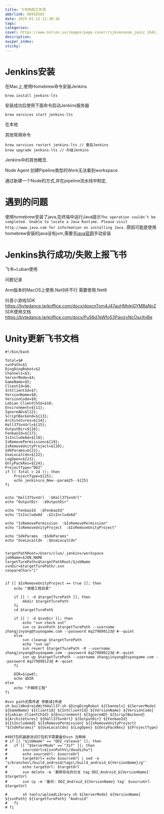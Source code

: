 ```yaml
---
title: 飞书协同工作流
abbrlink: 9891b583
date: 2025-01-12 21:30:16
tags:
categories:
cover: https://www.notion.so/images/page-cover/rijksmuseum_jansz_1641.jpg
description:
swiper_index:
sticky:
---
```


# Jenkins安装

在Mac上,使用Homebrew命令安装Jenkins
```shell
brew install jenkins-lts
```
安装成功后使用下面命令启动Jenkins服务器
```shell
brew services start jenkins-lts
```
在本地


其他常用命令
```shell
brew services restart jenkins-lts // 重启Jenkins
brew upgrade jenkins-lts // 升级Jenkins
```

Jenkins中的其他概念.

Node
Agent
创建Pipeline类型的Work无法看到workspace

通过新建一个Node的方式,并在pipeline流水线中制定,

# 遇到的问题

使用homebrew安装了java,在终端中运行Java提示`The operation couldn’t be completed. Unable to locate a Java Runtime.
Please visit http://www.java.com for information on installing Java.`
原因可能是使用homebrew安装的java没有jvm,需要去[java官网](https://www.oracle.com/java/technologies/downloads/#jdk23-mac)手动安装


# Jenkins执行成功/失败上报飞书


飞书+Luban使用 

问题记录

Arm版本的MacOS上使用.Net9并不行
需要使用.Net8


抖音小游戏SDK
https://bytedance.larkoffice.com/docx/doxcnTom4J47auHMnkjGYMBaNnZ
SDK使用文档
https://bytedance.larkoffice.com/docx/Pu56d7eWfo53PaxizyNcOsxXnBe


# Unity更新飞书文档



```shell
#!/bin/bash

Total=$#
svnPath=$1
DingDingRobot=$2
Channels=$3;
ServerMode=$4;
GameName=$5;
ClientId=$6;
IntClientId=$7;
VersionName=$8;
VersionCode=$9;
Lebian_ClientChId=$10;
Environment=${11};
IgnoreAD=${12};
ScriptBackend=${13};
Architetures=${14};
Hall37SvnUrl=${15};
OutputDir=${16};
FenbaoId=${17};
IsIncludeAd=${18};
IsRemovePermission=${19};
IsRemoveUnityProject=${20};
SdkParams=${21};
UseLocalCdn=${22};
LogOpen=${23};
OnlyPackRes=${24};
ProjectType="DDZ"
if (( Total > 24 )); then
	ProjectType=${25};
	echo jenkinsco_New--param25--${25}
fi


echo "Hall37SvnUrl  :$Hall37SvnUrl"
echo "OutputDir  :$OutputDir"

echo "FenbaoId  :$FenbaoId"
echo "IsIncludeAd  :$IsIncludeAd"

echo "IsRemovePermission  :$IsRemovePermission"
echo "IsRemoveUnityProject  :$IsRemoveUnityProject"

echo "SdkParams  :$SdkParams"
echo "UseLocalCdn  :$UseLocalCdn"


targetPathRoot=/Users/cluo/.jenkins/workspace
jobName=$JOB_NAME
targetTurePath=$targetPathRoot/$jobName
svnDir=$targetTurePath/.svn
conpareChar="|"


if [[ $IsRemoveUnityProject == true ]]; then
	echo "清理工程目录"
	
	if [[ ! -d $targetTurePath ]]; then
		mkdir $targetTurePath
	fi
	cd $targetTurePath
	
	if [[ ! -d $svnDir ]]; then
		echo "svn check out"
		svn co $svnPath $targetTurePath --username zhangjinyang@tuyoogame.com --password Aq279898123@ #--quiet
	else
		svn cleanup $targetTurePath
		echo "svn up"
		svn revert $targetTurePath -R --username zhangjinyang@tuyoogame.com --password Aq279898123@ #--quiet
		svn up $targetTurePath --username zhangjinyang@tuyoogame.com --password Aq279898123@ #--quiet
	fi
	
	DIR=$(pwd);
	echo $DIR
else
	echo "不移除工程"
fi

#svn path无需传递 参数减1传递
sh buildAndroidWithHall37.sh $DingDingRobot ${Channels} ${ServerMode} ${GameName} ${ClientId} ${IntClientId} ${VersionName} ${VersionCode} ${Lebian_ClientChId} ${Environment} ${IgnoreAD} ${ScriptBackend} ${Architetures} ${Hall37SvnUrl} ${OutputDir} ${FenbaoId} ${IsIncludeAd} ${IsRemovePermission} ${IsRemoveUnityProject} "${SdkParams}" ${UseLocalCdn} ${LogOpen} ${OnlyPackRes} ${ProjectType}

#40打包机器是测试打包机不需要备份svn 注释掉
# if [[ "$jobName" == "DDZ_release" ]]; then
# 	if [[ "$ServerMode" == "Zsf" ]]; then
# 		sourceUrl=${svnPath%\/doudizhu*}
# 		echo sourceUrl: $sourceUrl
# 		targetUrl=`echo $sourceUrl | sed -e "s/branches\/build_android/tags\/build_android_${VersionName}/g"`
# 		echo targetUrl: $targetUrl
# 		svn delete -m '删除存在的分支 tag DDZ_Android_${VersionName}' $targetUrl
# 		svn cp -m '备份: DDZ_Android_${VersionName} tag' $sourceUrl $targetUrl

# 		sh tools/uploadLibrary.sh ${ServerMode} ${VersionName} ${svnPath} ${targetTurePath} "Android"
# 	fi
# fi
```
